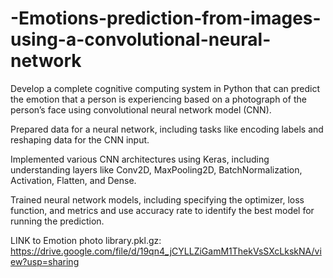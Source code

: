 # -Emotions-prediction-from-images-using-a-convolutional-neural-network
Develop a complete cognitive computing system in Python that can predict the emotion that a person is experiencing based on a photograph of the person’s face using convolutional neural network model (CNN).

Prepared data for a neural network, including tasks like encoding labels and reshaping data for the CNN input.

Implemented various CNN architectures using Keras, including understanding layers like Conv2D, MaxPooling2D, BatchNormalization, Activation, Flatten, and Dense.

Trained neural network models, including specifying the optimizer, loss function, and metrics and use accuracy rate to identify the best model for running the prediction.

LINK to Emotion photo library.pkl.gz: https://drive.google.com/file/d/19qn4_jCYLLZiGamM1ThekVsSXcLkskNA/view?usp=sharing
